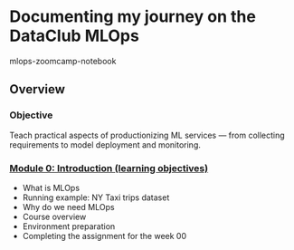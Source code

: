 # Documenting my journey on the DataClub MLOps
mlops-zoomcamp-notebook


## Overview

### Objective

Teach practical aspects of productionizing ML services — from collecting requirements to model deployment and monitoring.

### [Module 0: Introduction (learning objectives)](https://github.com/baldcodr/mlops-zoomcamp-notebook/blob/main/module-00)
* What is MLOps
* Running example: NY Taxi trips dataset
* Why do we need MLOps
* Course overview
* Environment preparation
* Completing the assignment for the week 00

